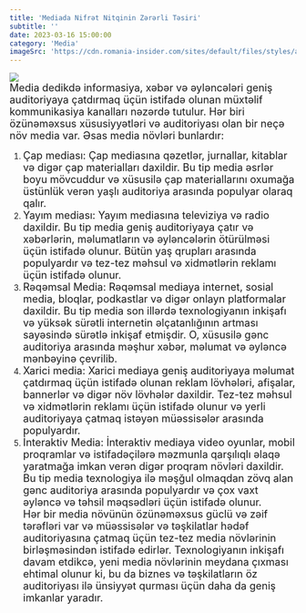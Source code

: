 ```yaml
---
title: 'Mediada Nifrət Nitqinin Zərərli Təsiri'
subtitle: ''
date: 2023-03-16 15:00:00
category: 'Media'
imageSrc: 'https://cdn.romania-insider.com/sites/default/files/styles/article_large_image/public/2023-02/cyberbullying_-_photo_piyamas_dulmunsumphun_dreamstime.com_.jpg'
---
```


<img src="https://cdn.romania-insider.com/sites/default/files/styles/article_large_image/public/2023-02/cyberbullying_-_photo_piyamas_dulmunsumphun_dreamstime.com_.jpg"  >
   </br>
   <font size="4">
Media dedikdə informasiya, xəbər və əyləncələri geniş auditoriyaya çatdırmaq üçün istifadə olunan müxtəlif kommunikasiya kanalları nəzərdə tutulur. Hər biri özünəməxsus xüsusiyyətləri və auditoriyası olan bir neçə növ media var. Əsas media növləri bunlardır:
   </font>
   </br>
   <font size="4">

1. Çap mediası: Çap mediasına qəzetlər, jurnallar, kitablar və digər çap materialları daxildir. Bu tip media əsrlər boyu mövcuddur və xüsusilə çap materiallarını oxumağa üstünlük verən yaşlı auditoriya arasında populyar olaraq qalır.
   </font>
   </br>
   <font size="4">
2. Yayım mediası: Yayım mediasına televiziya və radio daxildir. Bu tip media geniş auditoriyaya çatır və xəbərlərin, məlumatların və əyləncələrin ötürülməsi üçün istifadə olunur. Bütün yaş qrupları arasında populyardır və tez-tez məhsul və xidmətlərin reklamı üçün istifadə olunur.
   </font>
   </br>
   <font size="4">
3. Rəqəmsal Media: Rəqəmsal mediaya internet, sosial media, bloqlar, podkastlar və digər onlayn platformalar daxildir. Bu tip media son illərdə texnologiyanın inkişafı və yüksək sürətli internetin əlçatanlığının artması sayəsində sürətlə inkişaf etmişdir. O, xüsusilə gənc auditoriya arasında məşhur xəbər, məlumat və əyləncə mənbəyinə çevrilib.
   </font>
   </br>
   <font size="4">
4. Xarici media: Xarici mediaya geniş auditoriyaya məlumat çatdırmaq üçün istifadə olunan reklam lövhələri, afişalar, bannerlər və digər növ lövhələr daxildir. Tez-tez məhsul və xidmətlərin reklamı üçün istifadə olunur və yerli auditoriyaya çatmaq istəyən müəssisələr arasında populyardır.
   </font>
   </br>
   <font size="4">
5. İnteraktiv Media: İnteraktiv mediaya video oyunlar, mobil proqramlar və istifadəçilərə məzmunla qarşılıqlı əlaqə yaratmağa imkan verən digər proqram növləri daxildir. Bu tip media texnologiya ilə məşğul olmaqdan zövq alan gənc auditoriya arasında populyardır və çox vaxt əyləncə və təhsil məqsədləri üçün istifadə olunur.
   </font>
   </br>
   <font size="4">
   Hər bir media növünün özünəməxsus güclü və zəif tərəfləri var və müəssisələr və təşkilatlar hədəf auditoriyasına çatmaq üçün tez-tez media növlərinin birləşməsindən istifadə edirlər. Texnologiyanın inkişafı davam etdikcə, yeni media növlərinin meydana çıxması ehtimal olunur ki, bu da biznes və təşkilatların öz auditoriyası ilə ünsiyyət qurması üçün daha da geniş imkanlar yaradır.
   </font>

